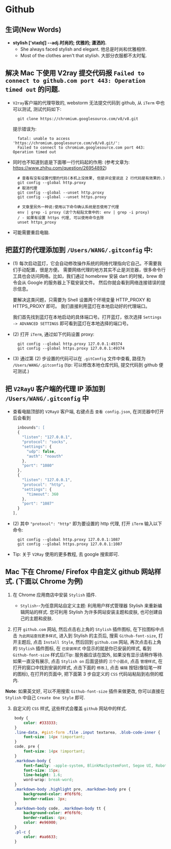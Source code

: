 # Github



## 生词(New Words)
- **stylish ['staɪlɪʃ] --adj.时尚的; 优雅的; 潇洒的.**
    + She always faced stylish and elegant. 他总是时尚和优雅相伴.
    + Most of the clothes aren't that stylish. 大部分衣服都不太时髦.







## 解决 Mac 下使用 V2ray 提交代码报 `Failed to connect to github.com port 443: Operation timed out` 的问题.

- `V2ray`客户端的代理导致的, webstorm 无法提交代码到 github, 从 `iTerm` 中也可以测试, 测试代码如下:
  ```shell
    git clone https://chromium.googlesource.com/v8/v8.git
  ```
  提示错误为: 
  ```base
    fatal: unable to access 'https://chromium.googlesource.com/v8/v8.git/':
    Failed to connect to chromium.googlesource.com port 443: Operation timed out
  ```
- 同时也不知道到底是下面哪一行代码起的作用: 
  (参考文章为: https://www.zhihu.com/question/26954892)
  ```shell
    # 查看有没有设置代理的代码(本机上没效果, 但是评论里说这 2 行代码是有效果的.)
    git config --global http.proxy
    # 取消代理
    git config --global --unset http.proxy
    git config --global --unset https.proxy
  
    # 文章里另外一种说:使用以下命令确认系统是否使用了代理
    env | grep -i proxy (这个为粘贴文章中的: env | grep -i proxy)
    / - 如果有设置 https 代理, 可以使用命令去除
    unset https_proxy
  ```
- 可能需要重启电脑.  



## 把蓝灯的代理添加到 `/Users/WANG/.gitconfig` 中:
- (1) 每次启动蓝灯，它会自动修改操作系统的网络代理指向它自己。不需要我们手动配置，很是方便。
  需要网络代理的地方其实不止是浏览器，很多命令行工具也会访问网络。比如，我们通过
  homebrew 安装 dart 的时候，brew 命令会从 Google 的服务器上下载安装文件。
  然后你就会看到网络连接错误的提示信息。

  要解决这类问题，只需要为 Shell 设置两个环境变量 HTTP_PROXY 和 HTTPS_PROXY 即可。
  我们直接利用蓝灯在本地启动好的代理端口。

  我们首先找到蓝灯在本地启动的具体端口号。打开蓝灯，依次选择 
  `Settings -> ADVANCED SETTINGS` 即可看到蓝灯在本地选择的端口号。
- (2) 打开 `iTerm`, 通过如下代码设置 proxy:
  ```base
    git config --global http.proxy 127.0.0.1:49374
    git config --global https.proxy 127.0.0.1:49374
  ```
- (3) 通过第 (2) 步设置的代码可以在 `.gitConfig` 文件中查看, 路径为
  `/Users/WANG/.gitconfig` (tip: 可以修改本地仓库代码, 提交代码到 github 便可测试.)



##  把 `V2RayU` 客户端的代理 IP 添加到 `/Users/WANG/.gitconfig` 中

- 查看电脑顶部的 `V2RayU` 客户端, 右键点击 `查看 config.json`, 在浏览器中打开后会看到
  ```js
    inbounds": [
    {
      "listen": "127.0.0.1",
      "protocol": "socks",
      "settings": {
        "udp": false,
        "auth": "noauth"
      },
      "port": "1080"
    },
    {
      "listen": "127.0.0.1",
      "protocol": "http",
      "settings": {
        "timeout": 360
      },
      "port": "1087"
    }
  ],
  ```
- (2) 其中 `"protocol": "http"` 即为要设置的 http 代理, 打开 `iTerm` 输入以下命令:
  ```base
    git config --global http.proxy 127.0.0.1:1087
    git config --global https.proxy 127.0.0.1:1087
  ```
- Tip: 关于 `V2Ray` 使用的更多教程, 去 google 搜索即可.



## Mac 下在 Chrome/ Firefox 中自定义 github 网站样式. (下面以 Chrome 为例)
1. 在 Chrome 应用商店中安装 `Stylish` 插件.
    + `Stylish`--为任意网站自定义主题: 利用用户样式管理器 Stylish 来重新编辑网站的样式. 您可利用 Stylish 为许多网站安装主题和皮肤, 也可创建自己的主题和皮肤.
    
2. 打开 `github.com` 网站, 然后点击右上角的 `Stylish` 插件图标, 在下拉图标中点击 `为此网站查找更多样式`, 进入到 Stylish 的主页后,  搜索 `Github-font-size`, 打开主题后, 点击 `Install Style`, 然后回到 `github.com` 网站, 再次点击右上角的 `Stylish` 插件图标, 在 `已安装样式` 中显示的就是你已安装的样式,  看到 `Github-font-size` 样式后(Tip: 服务器应该在国外, 如果没有显示请稍作等待. 如果一直没有展示, 点击 `Stylish on` 后面竖排的 `三个小圆点`, 点击 `管理样式`, 在打开的窗口中找到安装的样式, 点击下面的 `修改`.), 点击 `编辑` 按钮(像铅笔一样的图标), 在打开的页面中, 把下面第 3 步自定义的 `CSS` 代码站粘贴到右侧的框内.

**Note**: 如果英文好, 可以不用搜索 `Github-font-size` 插件来做更改, 你可以直接在 `Stylish` 中自己 `Create One Style` 即可.

3. 自定义的 `CSS` 样式, 这些样式会覆盖 `github` 网站中的样式.
```css
    body {
        color: #333333;
    }
    .line-data, #gist-form .file .input textarea, .blob-code-inner {
        font-size: 14px !important;
    }
    code, pre {
        font-size: 14px !important;
    }
    .markdown-body {
        font-family: -apple-system, BlinkMacSystemFont, Segoe UI, Roboto, Oxygen, Ubuntu, Cantarell, Fira Sans, Droid Sans, Helvetica Neue, sans-serif;
        font-size: 15px;
        line-height: 1.6;
        word-wrap: break-word;
    }
    .markdown-body .highlight pre, .markdown-body pre {
        background-color: #f6f6f6;
        border-radius: 3px;
    }
    .markdown-body code, .markdown-body tt {
        background-color: #f6f6f6;
        border-radius: 4px;
        color: #e96900;
    }
    .pl-c {
        color: #aa6633;
    }
```
